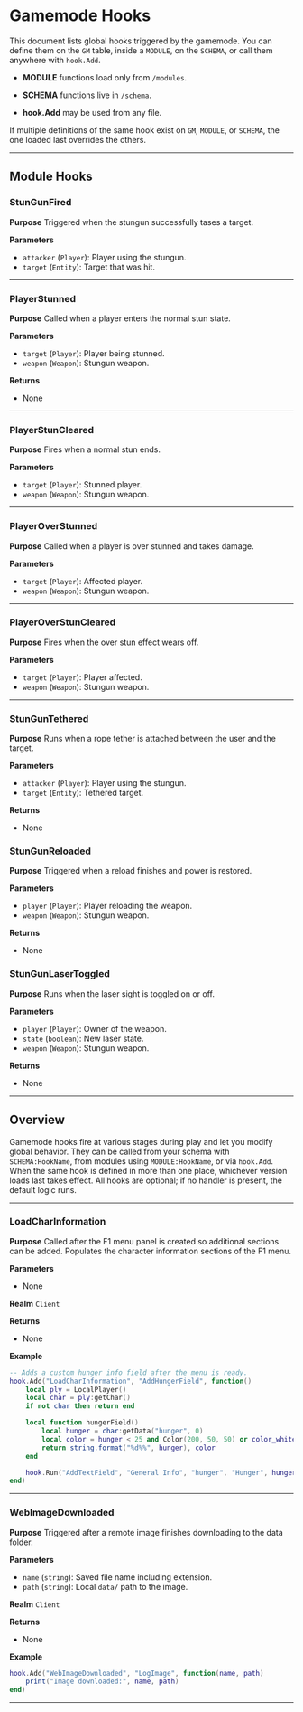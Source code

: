 # Gamemode Hooks

This document lists global hooks triggered by the gamemode. You can define them on the `GM` table, inside a `MODULE`, on the `SCHEMA`, or call them anywhere with `hook.Add`.

- **MODULE** functions load only from `/modules`.

- **SCHEMA** functions live in `/schema`.

- **hook.Add** may be used from any file.

If multiple definitions of the same hook exist on `GM`, `MODULE`, or `SCHEMA`, the one loaded last overrides the others.

---

## Module Hooks

### StunGunFired

**Purpose**
Triggered when the stungun successfully tases a target.

**Parameters**

- `attacker` (`Player`): Player using the stungun.
- `target` (`Entity`): Target that was hit.

---

### PlayerStunned

**Purpose**
Called when a player enters the normal stun state.

**Parameters**

- `target` (`Player`): Player being stunned.
- `weapon` (`Weapon`): Stungun weapon.

**Returns**
- None

---

### PlayerStunCleared

**Purpose**
Fires when a normal stun ends.

**Parameters**

- `target` (`Player`): Stunned player.
- `weapon` (`Weapon`): Stungun weapon.

---

### PlayerOverStunned

**Purpose**
Called when a player is over stunned and takes damage.

**Parameters**

- `target` (`Player`): Affected player.
- `weapon` (`Weapon`): Stungun weapon.

---

### PlayerOverStunCleared

**Purpose**
Fires when the over stun effect wears off.

**Parameters**

- `target` (`Player`): Player affected.
- `weapon` (`Weapon`): Stungun weapon.

---

### StunGunTethered

**Purpose**
Runs when a rope tether is attached between the user and the target.

**Parameters**

- `attacker` (`Player`): Player using the stungun.
- `target` (`Entity`): Tethered target.

**Returns**
- None

### StunGunReloaded

**Purpose**
Triggered when a reload finishes and power is restored.

**Parameters**

- `player` (`Player`): Player reloading the weapon.
- `weapon` (`Weapon`): Stungun weapon.

**Returns**
- None

### StunGunLaserToggled

**Purpose**
Runs when the laser sight is toggled on or off.

**Parameters**

- `player` (`Player`): Owner of the weapon.
- `state` (`boolean`): New laser state.
- `weapon` (`Weapon`): Stungun weapon.

**Returns**
- None

---

## Overview

Gamemode hooks fire at various stages during play and let you modify global behavior. They can be called from your schema with `SCHEMA:HookName`, from modules using `MODULE:HookName`, or via `hook.Add`. When the same hook is defined in more than one place, whichever version loads last takes effect. All hooks are optional; if no handler is present, the default logic runs.

---

### LoadCharInformation

**Purpose**
Called after the F1 menu panel is created so additional sections can be added. Populates the character information sections of the F1 menu.

**Parameters**

- None

**Realm**
`Client`

**Returns**
- None

**Example**

```lua
-- Adds a custom hunger info field after the menu is ready.
hook.Add("LoadCharInformation", "AddHungerField", function()
    local ply = LocalPlayer()
    local char = ply:getChar()
    if not char then return end

    local function hungerField()
        local hunger = char:getData("hunger", 0)
        local color = hunger < 25 and Color(200, 50, 50) or color_white
        return string.format("%d%%", hunger), color
    end

    hook.Run("AddTextField", "General Info", "hunger", "Hunger", hungerField)
end)
```

---

### WebImageDownloaded

**Purpose**
Triggered after a remote image finishes downloading to the data folder.

**Parameters**

- `name` (`string`): Saved file name including extension.
- `path` (`string`): Local `data/` path to the image.

**Realm**
`Client`

**Returns**
- None

**Example**

```lua
hook.Add("WebImageDownloaded", "LogImage", function(name, path)
    print("Image downloaded:", name, path)
end)
```

---

